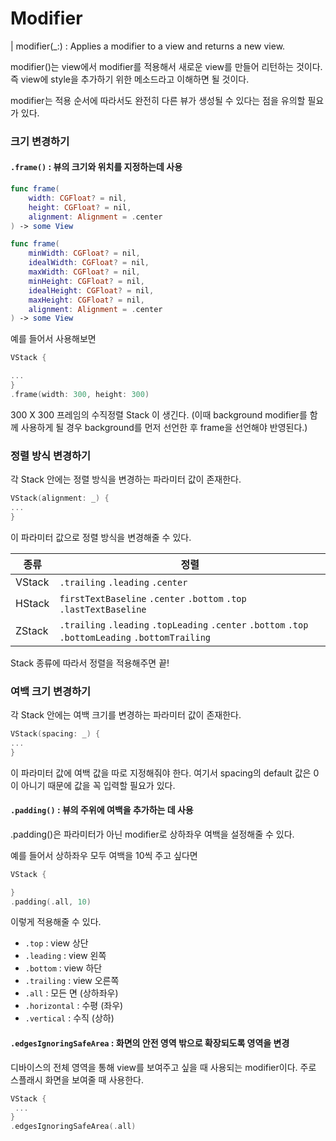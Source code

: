 # Modifier

| modifier(_:) : Applies a modifier to a view and returns a new view.

modifier()는 view에서 modifier를 적용해서 새로운 view를 만들어 리턴하는 것이다.
즉 view에 style을 추가하기 위한 메소드라고 이해하면 될 것이다.

modifier는 적용 순서에 따라서도 완전히 다른 뷰가 생성될 수 있다는 점을 유의할 필요가 있다.

### 크기 변경하기

#### `.frame()` : 뷰의 크기와 위치를 지정하는데 사용

```swift
func frame(
	width: CGFloat? = nil,
	height: CGFloat? = nil, 
	alignment: Alignment = .center
) -> some View

func frame(
	minWidth: CGFloat? = nil,
	idealWidth: CGFloat? = nil, 
	maxWidth: CGFloat? = nil, 
	minHeight: CGFloat? = nil, 
	idealHeight: CGFloat? = nil, 
	maxHeight: CGFloat? = nil, 
	alignment: Alignment = .center
) -> some View
```

예를 들어서 사용해보면

```swift
VStack {

...
}
.frame(width: 300, height: 300)
```

300 X 300 프레임의 수직정렬 Stack 이 생긴다.
(이때 background modifier를 함께 사용하게 될 경우 background를 먼저 선언한 후 frame을 선언해야 반영된다.)

### 정렬 방식 변경하기

각 Stack 안에는 정렬 방식을 변경하는 파라미터 값이 존재한다.

```swift
VStack(alignment: _) {
...
}
```

이 파라미터 값으로 정렬 방식을 변경해줄 수 있다.

|종류|정렬|
|---|---|
|VStack|`.trailing` `.leading` `.center`|
|HStack|`firstTextBaseline` `.center` `.bottom` `.top` `.lastTextBaseline`|
|ZStack|`.trailing` `.leading` `.topLeading` `.center` `.bottom` `.top` `.bottomLeading` `.bottomTrailing`|

Stack 종류에 따라서 정렬을 적용해주면 끝!

### 여백 크기 변경하기

각 Stack 안에는 여백 크기를 변경하는 파라미터 값이 존재한다.

```swift
VStack(spacing: _) {
...
}
```

이 파라미터 값에 여백 값을 따로 지정해줘야 한다. 여기서 spacing의 default 값은 0이 아니기 때문에 값을 꼭 입력할 필요가 있다.

#### `.padding()` : 뷰의 주위에 여백을 추가하는 데 사용

.padding()은 파라미터가 아닌 modifier로 상하좌우 여백을 설정해줄 수 있다.

예를 들어서 상하좌우 모두 여백을 10씩 주고 싶다면

```swift
VStack {

}
.padding(.all, 10)
```

이렇게 적용해줄 수 있다.

- `.top` : view 상단
- `.leading` : view 왼쪽
- `.bottom` : view 하단
- `.trailing` : view 오른쪽
- `.all` : 모든 면 (상하좌우)
- `.horizontal` : 수평 (좌우)
- `.vertical` : 수직 (상하)

#### `.edgesIgnoringSafeArea` : 화면의 안전 영역 밖으로 확장되도록 영역을 변경

디바이스의 전체 영역을 통해 view를 보여주고 싶을 때 사용되는 modifier이다.
주로 스플래시 화면을 보여줄 때 사용한다.

```swift
VStack {
 ...
}
.edgesIgnoringSafeArea(.all)
```




